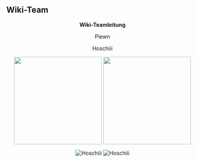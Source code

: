 ## Wiki-Team

<center>  

**Wiki-Teamleitung** 

<left> 

Piewn 
 
</left>
 
<right> 

Hoschiii 
 
</right>

 <img align="center" width="230" eight="90" src="../../../assets/image/Wiki Team/piewn skin.png">  <img align="center" width="230" eight="90" src="../../../assets/image/Wiki Team/Hoschiii-skin.png"> 

<img src="../../../assets/image/Wiki Team/Hoschiii-skin.png" title="Hoschiii" /> <img src="../../../assets/image/Wiki Team/Hoschiii-skin.png" title="Hoschiii" />
